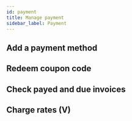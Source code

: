```yaml
---
id: payment
title: Manage payment
sidebar_label: Payment
---
```


## Add a payment method
## Redeem coupon code
## Check payed and due invoices
## Charge rates (V)